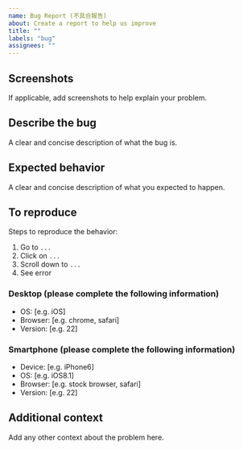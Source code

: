 ```yaml
---
name: Bug Report (不具合報告)
about: Create a report to help us improve
title: ""
labels: "bug"
assignees: ""
---
```


## Screenshots

If applicable, add screenshots to help explain your problem.

## Describe the bug

A clear and concise description of what the bug is.

## Expected behavior

A clear and concise description of what you expected to happen.

## To reproduce

Steps to reproduce the behavior:

1. Go to `...`
1. Click on `...`
1. Scroll down to `...`
1. See error

### Desktop (please complete the following information)

- OS: [e.g. iOS]
- Browser: [e.g. chrome, safari]
- Version: [e.g. 22]

### Smartphone (please complete the following information)

- Device: [e.g. iPhone6]
- OS: [e.g. iOS8.1]
- Browser: [e.g. stock browser, safari]
- Version: [e.g. 22]

## Additional context

Add any other context about the problem here.
